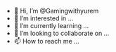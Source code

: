 - 👋 Hi, I’m @Gamingwithyurem
- 👀 I’m interested in ...
- 🌱 I’m currently learning ...
- 💞️ I’m looking to collaborate on ...
- 📫 How to reach me ...

<!---
Gamingwithyurem/Gamingwithyurem is a ✨ special ✨ repository because its `README.md` (this file) appears on your GitHub profile.
You can click the Preview link to take a look at your changes.
--->
